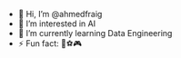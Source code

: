 - 👋 Hi, I’m @ahmedfraig
- 👀 I’m interested in AI
- 🌱 I’m currently learning Data Engineering
- ⚡ Fun fact: 💚⚽🎮

<!---
ahmedfraig/ahmedfraig is a ✨ special ✨ repository because its `README.md` (this file) appears on your GitHub profile.
You can click the Preview link to take a look at your changes.
--->
